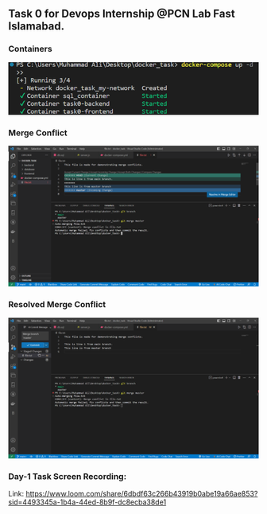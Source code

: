 ## Task 0 for Devops Internship @PCN Lab Fast Islamabad.

### Containers
![screenshot of all containers](screenshots/containers.png)

### Merge Conflict
![screenshot of merge conflict](screenshots/merge-conflict.png)

### Resolved Merge Conflict
![screenshot of merge conflict resolved](screenshots/conflict-resolved.png)

### Day-1 Task Screen Recording:
Link: https://www.loom.com/share/6dbdf63c266b43919b0abe19a66ae853?sid=4493345a-1b4a-44ed-8b9f-dc8ecba38de1

